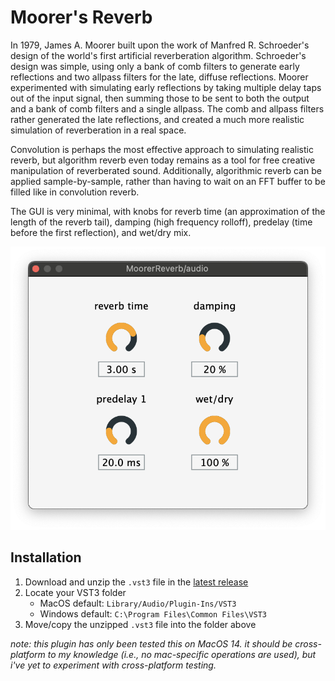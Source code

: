 # Moorer's Reverb

In 1979, James A. Moorer built upon the work of Manfred R. Schroeder's design of the world's first artificial reverberation algorithm. Schroeder's design was simple, using only a bank of comb filters to generate early reflections and two allpass filters for the late, diffuse reflections. Moorer experimented with simulating early reflections by taking multiple delay taps out of the input signal, then summing those to be sent to both the output and a bank of comb filters and a single allpass. The comb and allpass filters rather generated the late reflections, and created a much more realistic simulation of reverberation in a real space.

Convolution is perhaps the most effective approach to simulating realistic reverb, but algorithm reverb even today remains as a tool for free creative manipulation of reverberated sound. Additionally, algorithmic reverb can be applied sample-by-sample, rather than having to wait on an FFT buffer to be filled like in convolution reverb.

The GUI is very minimal, with knobs for reverb time (an approximation of the length of the reverb tail), damping (high frequency rolloff), predelay (time before the first reflection), and wet/dry mix.

![Moorer Reverb GUI](./img/ui.png)


## Installation

1. Download and unzip the `.vst3` file in the [latest release](https://github.com/isaiahdoyle/moorerreverb/releases/tag/v0.9)
2. Locate your VST3 folder
    - MacOS default: `Library/Audio/Plugin-Ins/VST3`
    - Windows default: `C:\Program Files\Common Files\VST3`
3. Move/copy the unzipped `.vst3` file into the folder above


*note: this plugin has only been tested this on MacOS 14. it should be cross-platform to my knowledge (i.e., no mac-specific operations are used), but i've yet to experiment with cross-platform testing.*
